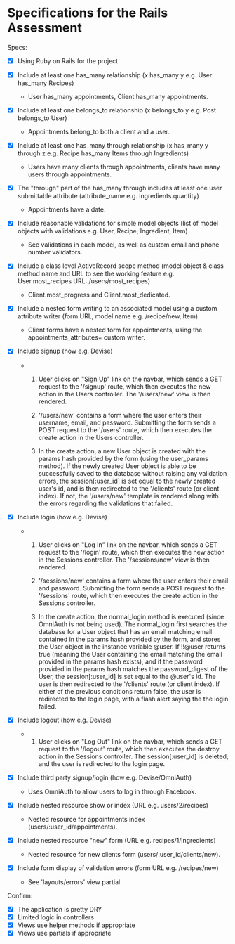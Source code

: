 # Specifications for the Rails Assessment

Specs:
- [x] Using Ruby on Rails for the project
- [x] Include at least one has_many relationship (x has_many y e.g. User has_many Recipes)
  - User has_many appointments, Client has_many appointments.

- [x] Include at least one belongs_to relationship (x belongs_to y e.g. Post belongs_to User)
  - Appointments belong_to both a client and a user.

- [x] Include at least one has_many through relationship (x has_many y through z e.g. Recipe has_many Items through Ingredients)
  - Users have many clients through appointments, clients have many users through appointments.

- [x] The "through" part of the has_many through includes at least one user submittable attribute (attribute_name e.g. ingredients.quantity)
  - Appointments have a date.

- [x] Include reasonable validations for simple model objects (list of model objects with validations e.g. User, Recipe, Ingredient, Item)
  - See validations in each model, as well as custom email and phone number validators.

- [x] Include a class level ActiveRecord scope method (model object & class method name and URL to see the working feature e.g. User.most_recipes URL: /users/most_recipes)
  - Client.most_progress and Client.most_dedicated.

- [x] Include a nested form writing to an associated model using a custom attribute writer (form URL, model name e.g. /recipe/new, Item)
  - Client forms have a nested form for appointments, using the appointments_attributes= custom writer.

- [x] Include signup (how e.g. Devise)
  - 1. User clicks on "Sign Up" link on the navbar, which sends a GET request to the '/signup' route, which then
       executes the new action in the Users controller. The '/users/new' view is then rendered.

    2. '/users/new' contains a form where the user enters their username, email, and password. Submitting the form
        sends a POST request to the '/users' route, which then executes the create action in the Users
        controller.

    3. In the create action, a new User object is created with the params hash provided by the form (using the
       user_params method). If the newly created User object is able to be successfully saved to the database
       without raising any validation errors, the session[:user_id] is set equal to the newly created user's id, and is then redirected to the '/clients' route (or client index). If not, the '/users/new' template is rendered along with the errors regarding the validations that failed.

- [x] Include login (how e.g. Devise)
  - 1. User clicks on "Log In" link on the navbar, which sends a GET request to the '/login' route, which then
       executes the new action in the Sessions controller. The '/sessions/new' view is then rendered.

    2. '/sessions/new' contains a form where the user enters their email and password. Submitting the form sends
        a POST request to the '/sessions' route, which then executes the create action in the Sessions controller.

    3. In the create action, the normal_login method is executed (since OmniAuth is not being used). The
       normal_login first searches the database for a User object that has an email matching email contained in
       the params hash provided by the form, and stores the User object in the instance variable @user. If !!@user
       returns true (meaning the User containing the email matching the email provided in the params hash exists),
       and if the password provided in the params hash matches the password_digest of the User, the session[:user_id] is set equal to the @user's id. The user is then redirected to the '/clients' route (or
       client index). If either of the previous conditions return false, the user is redirected to the login page,
       with a flash alert saying the the login failed.

- [x] Include logout (how e.g. Devise)
  - 1. User clicks on "Log Out" link on the navbar, which sends a GET request to the '/logout' route, which then
       executes the destroy action in the Sessions controller. The session[:user_id] is deleted, and the user is redirected to the login page.

- [x] Include third party signup/login (how e.g. Devise/OmniAuth)
  - Uses OmniAuth to allow users to log in through Facebook.

- [x] Include nested resource show or index (URL e.g. users/2/recipes)
  - Nested resource for appointments index (users/:user_id/appointments).

- [x] Include nested resource "new" form (URL e.g. recipes/1/ingredients)
  - Nested resource for new clients form (users/:user_id/clients/new).

- [x] Include form display of validation errors (form URL e.g. /recipes/new)
  - See 'layouts/errors' view partial.

Confirm:
- [x] The application is pretty DRY
- [x] Limited logic in controllers
- [x] Views use helper methods if appropriate
- [x] Views use partials if appropriate
